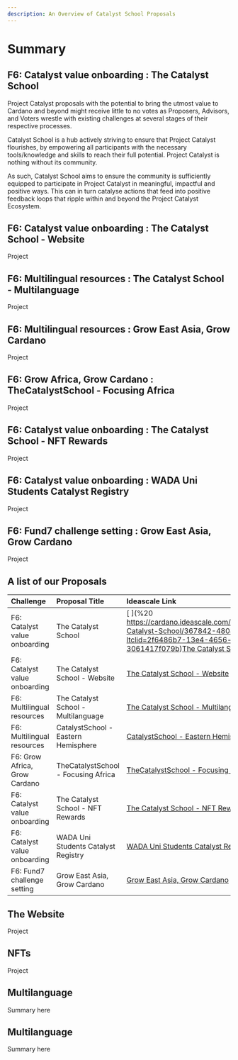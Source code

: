 ```yaml
---
description: An Overview of Catalyst School Proposals
---
```


# Summary

## F6: Catalyst value onboarding : The Catalyst School

Project Catalyst proposals with the potential to bring the utmost value to Cardano and beyond might receive little to no votes as Proposers, Advisors, and Voters wrestle with existing challenges at several stages of their respective processes. 

Catalyst School is a hub actively striving to ensure that Project Catalyst flourishes, by empowering all participants with the necessary tools/knowledge and skills to reach their full potential. Project Catalyst is nothing without its community. 

As such, Catalyst School aims to ensure the community is sufficiently equipped to participate in Project Catalyst in meaningful, impactful and positive ways. This can in turn catalyse actions that feed into positive feedback loops that ripple within and beyond the Project Catalyst Ecosystem.

## F6: Catalyst value onboarding : The Catalyst School - Website

Project

## F6: Multilingual resources : The Catalyst School - Multilanguage

Project

## F6: Multilingual resources : Grow East Asia, Grow Cardano

Project

## F6: Grow Africa, Grow Cardano : TheCatalystSchool - Focusing Africa

Project

## F6: Catalyst value onboarding : The Catalyst School - NFT Rewards

Project

## F6: Catalyst value onboarding : WADA Uni Students Catalyst Registry

Project

## F6: Fund7 challenge setting : Grow East Asia, Grow Cardano

Project

## A list of our Proposals 

| Challenge | Proposal Title | Ideascale Link |
| :--- | :--- | :--- |
| F6: Catalyst value onboarding | The Catalyst School | [ ](%20	https://cardano.ideascale.com/a/dtd/The-Catalyst-School/367842-48088/?ltclid=2f6486b7-13e4-4656-b119-3061417f079b)[The Catalyst School](https://cardano.ideascale.com/a/dtd/The-Catalyst-School/367842-48088/?ltclid=2f6486b7-13e4-4656-b119-3061417f079b) |
| F6: Catalyst value onboarding  | The Catalyst School - Website | [The Catalyst School - Website](https://cardano.ideascale.com/a/dtd/The-Catalyst-School-Website/368885-48088) |
| F6: Multilingual resources | The Catalyst School - Multilanguage | [The Catalyst School - Multilanguage](https://cardano.ideascale.com/a/dtd/The-Catalyst-School-Multilanguage/368887-48088) |
| F6: Multilingual resources | CatalystSchool - Eastern Hemisphere | [CatalystSchool - Eastern Hemisphere](https://cardano.ideascale.com/a/dtd/CatalystSchool-Eastern-Hemisphere/369845-48088) |
| F6: Grow Africa, Grow Cardano | TheCatalystSchool - Focusing Africa | [TheCatalystSchool - Focusing Africa](https://cardano.ideascale.com/a/dtd/TheCatalystSchool-Focusing-Africa/368891-48088) |
| F6: Catalyst value onboarding | The Catalyst School - NFT Rewards | [The Catalyst School - NFT Rewards](https://cardano.ideascale.com/a/dtd/The-Catalyst-School-NFT-Rewards/368881-48088) |
| F6: Catalyst value onboarding | WADA Uni Students Catalyst Registry | [WADA Uni Students Catalyst Registry](https://cardano.ideascale.com/a/dtd/WADA-Uni-Students-Catalyst-Registry/370220-48088) |
| F6: Fund7 challenge setting | Grow East Asia, Grow Cardano | [Grow East Asia, Grow Cardano](https://cardano.ideascale.com/a/dtd/Grow-East-Asia-Grow-Cardano/367250-48088) |

## The Website

Project

## NFTs

Project

## Multilanguage

Summary here

## Multilanguage

Summary here

